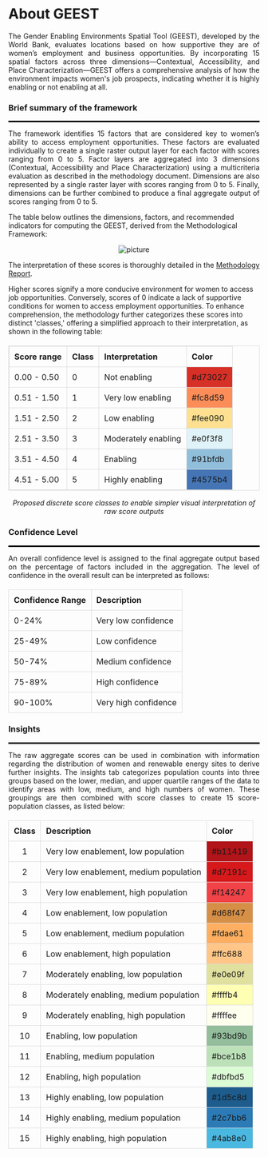 # About GEEST
<p align="justify">  
The Gender Enabling Environments Spatial Tool (GEEST), developed by the World Bank, evaluates locations based on how supportive they are of women’s employment and business opportunities. By incorporating 15 spatial factors across three dimensions—Contextual, Accessibility, and Place Characterization—GEEST offers a comprehensive analysis of how the environment impacts women's job prospects, indicating whether it is highly enabling or not enabling at all. 
</p>


<h3>Brief summary of the framework</h3>
<hr style="height: 3px; background-color: black; border: none;">
<p align="justify">  
The framework identifies 15 factors that are considered key to women’s ability to access employment opportunities. These factors are evaluated individually to create a single raster output layer for each factor with scores ranging from 0 to 5. 
Factor layers are aggregated into 3 dimensions (Contextual, Accessibility and Place Characterization) using a multicriteria evaluation as described in the methodology document. Dimensions are also represented by a single raster layer with scores ranging from 0 to 5. Finally, dimensions can be further combined to produce a final aggregate output of scores ranging from 0 to 5. 
</p>

The table below outlines the dimensions, factors, and recommended indicators for computing the GEEST, derived from the Methodological Framework:

<p align="center">
  <img src="https://github.com/worldbank/GEEST/raw/main/docs/pictures/ReadMe/factors.jpg" alt="picture">
</p>

<p align="justify"> 
The interpretation of these scores is thoroughly detailed in the <a href="https://documents.worldbank.org/en/publication/documents-reports/documentdetail/099121123091527675/p1792120dc820d04409928040a279022b42">Methodology Report</a>.
</p>

Higher scores signify a more conducive environment for women to access job opportunities. Conversely, scores of 0 indicate a lack of supportive conditions for women to access employment opportunities. To enhance comprehension, the methodology further categorizes these scores into distinct 'classes,' offering a simplified approach to their interpretation, as shown in the following table:


<table style="width: 100%; border-collapse: collapse; margin-top: 20px; border: 1px solid #ddd;">
  <thead>
    <tr>
      <th style="padding: 10px; border: 1px solid #ddd; text-align: left;">Score range</th>
      <th style="padding: 10px; border: 1px solid #ddd; text-align: left;">Class</th>
      <th style="padding: 10px; border: 1px solid #ddd; text-align: left;">Interpretation</th>
      <th style="padding: 10px; border: 1px solid #ddd; text-align: left;">Color</th>
    </tr>
  </thead>
  <tbody>
    <tr>
      <td style="padding: 10px; border: 1px solid #ddd;">0.00 - 0.50</td>
      <td style="padding: 10px; border: 1px solid #ddd;">0</td>
      <td style="padding: 10px; border: 1px solid #ddd;">Not enabling</td>
      <td style="background-color: #d73027; padding: 10px; border: 1px solid #ddd;">#d73027</td>
    </tr>
    <tr>
      <td style="padding: 10px; border: 1px solid #ddd;">0.51 - 1.50</td>
      <td style="padding: 10px; border: 1px solid #ddd;">1</td>
      <td style="padding: 10px; border: 1px solid #ddd;">Very low enabling</td>
      <td style="background-color: #fc8d59; padding: 10px; border: 1px solid #ddd;">#fc8d59</td>
    </tr>
    <tr>
      <td style="padding: 10px; border: 1px solid #ddd;">1.51 - 2.50</td>
      <td style="padding: 10px; border: 1px solid #ddd;">2</td>
      <td style="padding: 10px; border: 1px solid #ddd;">Low enabling</td>
      <td style="background-color: #fee090; padding: 10px; border: 1px solid #ddd;">#fee090</td>
    </tr>
    <tr>
      <td style="padding: 10px; border: 1px solid #ddd;">2.51 - 3.50</td>
      <td style="padding: 10px; border: 1px solid #ddd;">3</td>
      <td style="padding: 10px; border: 1px solid #ddd;">Moderately enabling</td>
      <td style="background-color: #e0f3f8; padding: 10px; border: 1px solid #ddd;">#e0f3f8</td>
    </tr>
    <tr>
      <td style="padding: 10px; border: 1px solid #ddd;">3.51 - 4.50</td>
      <td style="padding: 10px; border: 1px solid #ddd;">4</td>
      <td style="padding: 10px; border: 1px solid #ddd;">Enabling</td>
      <td style="background-color: #91bfdb; padding: 10px; border: 1px solid #ddd;">#91bfdb</td>
    </tr>
    <tr>
      <td style="padding: 10px; border: 1px solid #ddd;">4.51 - 5.00</td>
      <td style="padding: 10px; border: 1px solid #ddd;">5</td>
      <td style="padding: 10px; border: 1px solid #ddd;">Highly enabling</td>
      <td style="background-color: #4575b4; padding: 10px; border: 1px solid #ddd;">#4575b4</td>
    </tr>
  </tbody>
</table>

<p style="text-align: center; font-weight: normal;">
  <em>Proposed discrete score classes to enable simpler visual interpretation of raw score outputs</em>
</p>


<h3>Confidence Level</h3>
<hr style="height: 3px; background-color: black; border: none;">
<p align="justify">  
An overall confidence level is assigned to the final aggregate output based on the percentage of factors included in the aggregation. The level of confidence in the overall result can be interpreted as follows: 
</p>
<table style="width: 100%; border-collapse: collapse; margin-top: 20px;">
  <thead>
    <tr>
      <th style="padding: 10px; border: 1px solid #ddd; text-align: left;">Confidence Range</th>
      <th style="padding: 10px; border: 1px solid #ddd; text-align: left;">Description</th>
    </tr>
  </thead>
  <tbody>
    <tr>
      <td style="padding: 10px; border: 1px solid #ddd;">0-24%</td>
      <td style="padding: 10px; border: 1px solid #ddd;">Very low confidence</td>
    </tr>
    <tr>
      <td style="padding: 10px; border: 1px solid #ddd;">25-49%</td>
      <td style="padding: 10px; border: 1px solid #ddd;">Low confidence</td>
    </tr>
    <tr>
      <td style="padding: 10px; border: 1px solid #ddd;">50-74%</td>
      <td style="padding: 10px; border: 1px solid #ddd;">Medium confidence</td>
    </tr>
    <tr>
      <td style="padding: 10px; border: 1px solid #ddd;">75-89%</td>
      <td style="padding: 10px; border: 1px solid #ddd;">High confidence</td>
    </tr>
    <tr>
      <td style="padding: 10px; border: 1px solid #ddd;">90-100%</td>
      <td style="padding: 10px; border: 1px solid #ddd;">Very high confidence</td>
    </tr>
  </tbody>
</table>



<h3>Insights</h3>
<hr style="height: 3px; background-color: black; border: none;">
<p align="justify"> 
The raw aggregate scores can be used in combination with information regarding the distribution of women and renewable energy sites to derive further insights. The insights tab categorizes population counts into three groups based on the lower, median, and upper quartile ranges of the data to identify areas with low, medium, and high numbers of women. These groupings are then combined with score classes to create 15 score-population classes, as listed below:
</p>



<table style="width: 100%; border-collapse: collapse; margin-top: 20px;">
  <thead>
    <tr>
      <th style="padding: 10px; border: 1px solid #ddd; text-align: left;">Class</th>
      <th style="padding: 10px; border: 1px solid #ddd; text-align: left;">Description</th>
      <th style="padding: 10px; border: 1px solid #ddd; text-align: left;">Color</th>
    </tr>
  </thead>
  <tbody>
    <tr>
      <td style="padding: 10px; border: 1px solid #ddd; text-align: center;">1</td>
      <td style="padding: 10px; border: 1px solid #ddd;">Very low enablement, low population</td>
      <td style="background-color: #b11419; padding: 10px; border: 1px solid #ddd;">#b11419</td>
    </tr>
    <tr>
      <td style="padding: 10px; border: 1px solid #ddd; text-align: center;">2</td>
      <td style="padding: 10px; border: 1px solid #ddd;">Very low enablement, medium population</td>
      <td style="background-color: #d7191c; padding: 10px; border: 1px solid #ddd;">#d7191c</td>
    </tr>
    <tr>
      <td style="padding: 10px; border: 1px solid #ddd; text-align: center;">3</td>
      <td style="padding: 10px; border: 1px solid #ddd;">Very low enablement, high population</td>
      <td style="background-color: #f14247; padding: 10px; border: 1px solid #ddd;">#f14247</td>
    </tr>
    <tr>
      <td style="padding: 10px; border: 1px solid #ddd; text-align: center;">4</td>
      <td style="padding: 10px; border: 1px solid #ddd;">Low enablement, low population</td>
      <td style="background-color: #d68f47; padding: 10px; border: 1px solid #ddd;">#d68f47</td>
    </tr>
    <tr>
      <td style="padding: 10px; border: 1px solid #ddd; text-align: center;">5</td>
      <td style="padding: 10px; border: 1px solid #ddd;">Low enablement, medium population</td>
      <td style="background-color: #fdae61; padding: 10px; border: 1px solid #ddd;">#fdae61</td>
    </tr>
    <tr>
      <td style="padding: 10px; border: 1px solid #ddd; text-align: center;">6</td>
      <td style="padding: 10px; border: 1px solid #ddd;">Low enablement, high population</td>
      <td style="background-color: #ffc688; padding: 10px; border: 1px solid #ddd;">#ffc688</td>
    </tr>
    <tr>
      <td style="padding: 10px; border: 1px solid #ddd; text-align: center;">7</td>
      <td style="padding: 10px; border: 1px solid #ddd;">Moderately enabling, low population</td>
      <td style="background-color: #e0e09f; padding: 10px; border: 1px solid #ddd;">#e0e09f</td>
    </tr>
    <tr>
      <td style="padding: 10px; border: 1px solid #ddd; text-align: center;">8</td>
      <td style="padding: 10px; border: 1px solid #ddd;">Moderately enabling, medium population</td>
      <td style="background-color: #ffffb4; padding: 10px; border: 1px solid #ddd;">#ffffb4</td>
    </tr>
    <tr>
      <td style="padding: 10px; border: 1px solid #ddd; text-align: center;">9</td>
      <td style="padding: 10px; border: 1px solid #ddd;">Moderately enabling, high population</td>
      <td style="background-color: #ffffee; padding: 10px; border: 1px solid #ddd;">#ffffee</td>
    </tr>
    <tr>
      <td style="padding: 10px; border: 1px solid #ddd; text-align: center;">10</td>
      <td style="padding: 10px; border: 1px solid #ddd;">Enabling, low population</td>
      <td style="background-color: #93bd9b; padding: 10px; border: 1px solid #ddd;">#93bd9b</td>
    </tr>
    <tr>
      <td style="padding: 10px; border: 1px solid #ddd; text-align: center;">11</td>
      <td style="padding: 10px; border: 1px solid #ddd;">Enabling, medium population</td>
      <td style="background-color: #bce1b8; padding: 10px; border: 1px solid #ddd;">#bce1b8</td>
    </tr>
    <tr>
      <td style="padding: 10px; border: 1px solid #ddd; text-align: center;">12</td>
      <td style="padding: 10px; border: 1px solid #ddd;">Enabling, high population</td>
      <td style="background-color: #dbfbd5; padding: 10px; border: 1px solid #ddd;">#dbfbd5</td>
    </tr>
    <tr>
      <td style="padding: 10px; border: 1px solid #ddd; text-align: center;">13</td>
      <td style="padding: 10px; border: 1px solid #ddd;">Highly enabling, low population</td>
      <td style="background-color: #1d5c8d; padding: 10px; border: 1px solid #ddd;">#1d5c8d</td>
    </tr>
    <tr>
      <td style="padding: 10px; border: 1px solid #ddd; text-align: center;">14</td>
      <td style="padding: 10px; border: 1px solid #ddd;">Highly enabling, medium population</td>
      <td style="background-color: #2c7bb6; padding: 10px; border: 1px solid #ddd;">#2c7bb6</td>
    </tr>
    <tr>
      <td style="padding: 10px; border: 1px solid #ddd; text-align: center;">15</td>
      <td style="padding: 10px; border: 1px solid #ddd;">Highly enabling, high population</td>
      <td style="background-color: #4ab8e0; padding: 10px; border: 1px solid #ddd;">#4ab8e0</td>
    </tr>
  </tbody>
</table>


